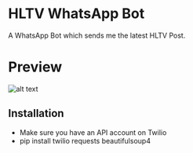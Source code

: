 # HLTV WhatsApp Bot

A WhatsApp Bot which sends me the latest HLTV Post.


# Preview


![alt text](https://i.imgur.com/B6Pq36q.png)


## Installation

- Make sure you have an API account on Twilio
- pip install twilio requests beautifulsoup4

